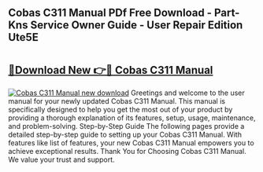 ## Cobas C311 Manual PDf Free Download - Part-Kns Service Owner Guide - User Repair Edition Ute5E

# <h2><a href="http://cf26363.oget.top/?id=Cobas+C311+Manual">🔗Download New 👉🔴 Cobas C311 Manual</a></h2>

[![Cobas C311 Manual new download](https://i.imgur.com/5g1atiW.png)](http://cf26363.oget.top/?id=Cobas+C311+Manual)
Greetings and welcome to the user manual for your newly updated Cobas C311 Manual. This manual is specifically designed to help you get the most out of your product by providing a thorough explanation of its features, setup, usage, maintenance, and problem-solving. Step-by-Step Guide The following pages provide a detailed step-by-step guide to setting up your Cobas C311 Manual. With features like list of features, your new Cobas C311 Manual empowers you to achieve exceptional results. Thank You for Choosing Cobas C311 Manual. We value your trust and support.

